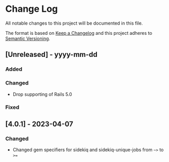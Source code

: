 # Change Log

All notable changes to this project will be documented in this file.

The format is based on [Keep a Changelog](http://keepachangelog.com/)
and this project adheres to [Semantic Versioning](http://semver.org/).

## [Unreleased] - yyyy-mm-dd

### Added

### Changed

- Drop supporting of Rails 5.0

### Fixed

## [4.0.1] - 2023-04-07

### Changed

- Changed gem specifiers for sidekiq and sidekiq-unique-jobs from `~>` to `>=`
